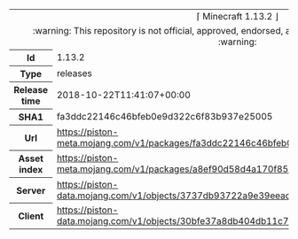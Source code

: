 <html><table>
<tr><td colspan="2" align="center"><img width="0" height="0"><br/>⌈ Minecraft 1.13.2 ⌋<br/><img width="0" height="0"></td></tr>
<tr><td colspan="2" align="center"><img width="0" height="0"><br/>
:warning: This repository is not official, approved, endorsed, associated or connected with Mojang :warning:
<br/><img width="0" height="0"></td></tr>
<tr><th>Id</th><td>1.13.2</td></tr>
<tr><th>Type</th><td>releases</td></tr>
<tr><th>Release time</th><td>2018-10-22T11:41:07+00:00</td></tr>
<tr><th>SHA1</th><td>fa3ddc22146c46bfeb0e9d322c6f83b937e25005</td></tr>
<tr><th>Url</th><td><a href="https://piston-meta.mojang.com/v1/packages/fa3ddc22146c46bfeb0e9d322c6f83b937e25005/1.13.2.json">https://piston-meta.mojang.com/v1/packages/fa3ddc22146c46bfeb0e9d322c6f83b937e25005/1.13.2.json</a></td></tr>
<tr><th>Asset index</th><td><a href="https://piston-meta.mojang.com/v1/packages/a8ef90d58d4a170f85e3439470c99c25aa8e988b/1.13.1.json">https://piston-meta.mojang.com/v1/packages/a8ef90d58d4a170f85e3439470c99c25aa8e988b/1.13.1.json</a></td></tr>
<tr><th>Server</th><td><a href="https://piston-data.mojang.com/v1/objects/3737db93722a9e39eeada7c27e7aca28b144ffa7/server.jar">https://piston-data.mojang.com/v1/objects/3737db93722a9e39eeada7c27e7aca28b144ffa7/server.jar</a></td></tr>
<tr><th>Client</th><td><a href="https://piston-data.mojang.com/v1/objects/30bfe37a8db404db11c7edf02cb5165817afb4d9/client.jar">https://piston-data.mojang.com/v1/objects/30bfe37a8db404db11c7edf02cb5165817afb4d9/client.jar</a></td></tr>
</table></html>